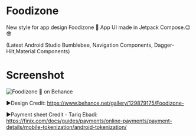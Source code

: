 # Foodizone
New style for app design Foodizone 🍔 App UI made in Jetpack Compose.😉😎

(Latest Android Studio Bumblebee, Navigation Components,
Dagger-Hilt,Material Components)

# Screenshot

![Foodizone 🍔 on Behance](https://user-images.githubusercontent.com/25154589/155497551-d350a5c6-1fb4-41c1-a4a0-74c11532f523.png)


►Design Credit: https://www.behance.net/gallery/129879175/Foodizone-

►Payment sheet Credit - Tariq Ebadi: https://finix.com/docs/guides/payments/online-payments/payment-details/mobile-tokenization/android-tokenization/
